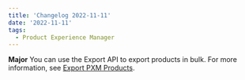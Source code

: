 ```yaml
---
title: 'Changelog 2022-11-11'
date: '2022-11-11'
tags:
  - Product Experience Manager
---
```

**Major** You can use the Export API to export products in bulk. For more information, see [Export PXM Products](/docs/api/pxm/products/product-export).
